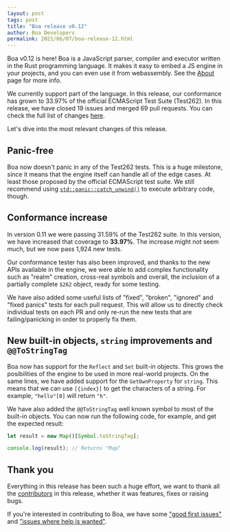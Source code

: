 ```yaml
---
layout: post
tags: post
title: "Boa release v0.12"
author: Boa Developers
permalink: 2021/06/07/boa-release-12.html
---
```


Boa v0.12 is here! Boa is a JavaScript parser, compiler and executor written in the Rust programming language. It makes it easy to embed a JS engine in your projects, and you can even use it from webassembly. See the [About](/about) page for more info.

We currently support part of the language. In this release, our conformance has grown to 33.97% of the official ECMAScript Test Suite (Test262). In this release, we have closed 19 issues and merged 69 pull requests. You can check the full list of changes [here](https://github.com/boa-dev/boa/blob/v0.12/CHANGELOG.md).

Let's dive into the most relevant changes of this release.

## Panic-free

Boa now doesn't panic in any of the Test262 tests. This is a huge milestone, since it means that the engine itself can handle all of the edge cases. At least those proposed by the official ECMAScript test suite. We still recommend using [`std::panic::catch_unwind()`](https://doc.rust-lang.org/stable/std/panic/fn.catch_unwind.html) to execute arbitrary code, though.

## Conformance increase

In version 0.11 we were passing 31.59% of the Test262 suite. In this version, we have increased that coverage to **33.97%**. The increase might not seem much, but we now pass 1,924 new tests.

Our conformance tester has also been improved, and thanks to the new APIs available in the engine, we were able to add complex functionality such as "realm" creation, cross-real symbols and overall, the inclusion of a partially complete `$262` object, ready for some testing.

We have also added some useful lists of "fixed", "broken", "ignored" and "fixed panics" tests for each pull request. This will allow us to directly check individual tests on each PR and only re-run the new tests that are failing/panicking in order to properly fix them.

## New built-in objects, `string` improvements and `@@ToStringTag`

Boa now has support for the `Reflect` and `Set` built-in objects. This grows the posibilities of the engine to be used in more real-world projects. On the same lines, we have added support for the `GetOwnProperty` for `string`. This means that we can use `[{index}]` to get the characters of a string. For example, `"hello"[0]` will return `"h"`.

We have also added the `@@ToStringTag` well known symbol to most of the built-in objects. You can now run the following code, for example, and get the expected result:

```javascript
let result = new Map()[Symbol.toStringTag];

console.log(result); // Returns "Map"
```

## Thank you

Everything in this release has been such a huge effort, we want to thank all the [contributors](https://github.com/boa-dev/boa/graphs/contributors?from=2021-01-12&to=2021-06-07&type=c) in this release, whether it was features, fixes or raising bugs.

If you're interested in contributing to Boa, we have some ["good first issues"](https://github.com/boa-dev/boa/issues?q=is%3Aopen+is%3Aissue+label%3A%22good+first+issue%22) and ["issues where help is wanted"](https://github.com/boa-dev/boa/issues?q=is%3Aopen+is%3Aissue+label%3A%22help+wanted%22).
